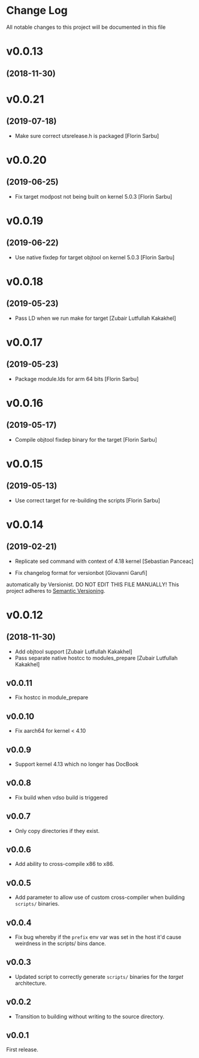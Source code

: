 # Change Log

All notable changes to this project will be documented in this file

# v0.0.13
## (2018-11-30)

# v0.0.21
## (2019-07-18)

* Make sure correct utsrelease.h is packaged [Florin Sarbu]

# v0.0.20
## (2019-06-25)

* Fix target modpost not being built on kernel 5.0.3 [Florin Sarbu]

# v0.0.19
## (2019-06-22)

* Use native fixdep for target objtool on kernel 5.0.3 [Florin Sarbu]

# v0.0.18
## (2019-05-23)

* Pass LD when we run make for target [Zubair Lutfullah Kakakhel]

# v0.0.17
## (2019-05-23)

* Package module.lds for arm 64 bits [Florin Sarbu]

# v0.0.16
## (2019-05-17)

* Compile objtool fixdep binary for the target [Florin Sarbu]

# v0.0.15
## (2019-05-13)

* Use correct target for re-building the scripts [Florin Sarbu]

# v0.0.14
## (2019-02-21)

* Replicate sed command with context of 4.18 kernel [Sebastian Panceac]

* Fix changelog format for versionbot [Giovanni Garufi]

automatically by Versionist. DO NOT EDIT THIS FILE MANUALLY!
This project adheres to [Semantic Versioning](http://semver.org/).

# v0.0.12
## (2018-11-30)

* Add objtool support [Zubair Lutfullah Kakakhel]
* Pass separate native hostcc to modules_prepare [Zubair Lutfullah Kakakhel]

## v0.0.11

* Fix hostcc in module_prepare

## v0.0.10

* Fix aarch64 for kernel < 4.10

## v0.0.9

* Support kernel 4.13 which no longer has DocBook

## v0.0.8

* Fix build when vdso build is triggered

## v0.0.7

* Only copy directories if they exist.

## v0.0.6

* Add ability to cross-compile x86 to x86.

## v0.0.5

* Add parameter to allow use of custom cross-compiler when building `scripts/`
  binaries.

## v0.0.4

* Fix bug whereby if the `prefix` env var was set in the host it'd cause
  weirdness in the scripts/ bins dance.

## v0.0.3

* Updated script to correctly generate `scripts/` binaries for the _target_
  architecture.

## v0.0.2

* Transition to building without writing to the source directory.

## v0.0.1

First release.
